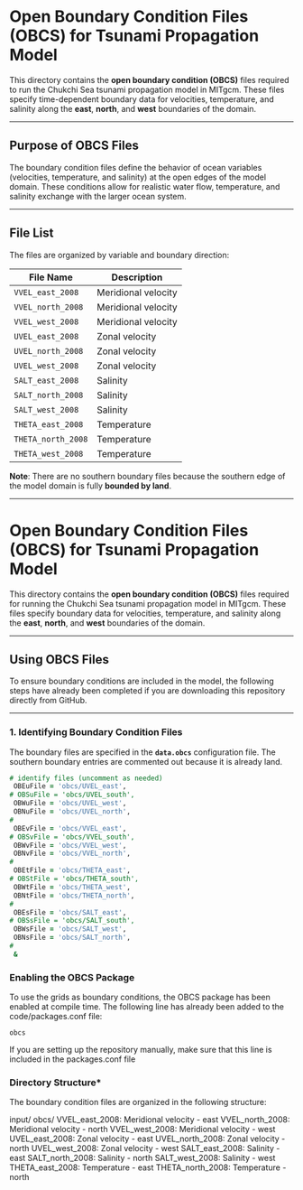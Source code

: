 # Open Boundary Condition Files (OBCS) for Tsunami Propagation Model

This directory contains the **open boundary condition (OBCS)** files required to run the Chukchi Sea tsunami propagation model in MITgcm. These files specify time-dependent boundary data for velocities, temperature, and salinity along the **east**, **north**, and **west** boundaries of the domain.

---

## **Purpose of OBCS Files**
The boundary condition files define the behavior of ocean variables (velocities, temperature, and salinity) at the open edges of the model domain. These conditions allow for realistic water flow, temperature, and salinity exchange with the larger ocean system.

---

## **File List**
The files are organized by variable and boundary direction:

| File Name            | Description          |
|-----------------------|----------------------|
| `VVEL_east_2008`     | Meridional velocity  |
| `VVEL_north_2008`    | Meridional velocity  |
| `VVEL_west_2008`     | Meridional velocity  |
| `UVEL_east_2008`     | Zonal velocity       |
| `UVEL_north_2008`    | Zonal velocity       |
| `UVEL_west_2008`     | Zonal velocity       |
| `SALT_east_2008`     | Salinity             |
| `SALT_north_2008`    | Salinity             |
| `SALT_west_2008`     | Salinity             |
| `THETA_east_2008`    | Temperature          |
| `THETA_north_2008`   | Temperature          |
| `THETA_west_2008`    | Temperature          |


**Note**: There are no southern boundary files because the southern edge of the model domain is fully **bounded by land**.

---

# Open Boundary Condition Files (OBCS) for Tsunami Propagation Model

This directory contains the **open boundary condition (OBCS)** files required for running the Chukchi Sea tsunami propagation model in MITgcm. These files specify boundary data for velocities, temperature, and salinity along the **east**, **north**, and **west** boundaries of the domain.

---

## **Using OBCS Files**
To ensure boundary conditions are included in the model, the following steps have already been completed if you are downloading this repository directly from GitHub.

---

### **1. Identifying Boundary Condition Files**
The boundary files are specified in the **`data.obcs`** configuration file. The southern boundary entries are commented out because it is already land.

```fortran
# identify files (uncomment as needed)
 OBEuFile = 'obcs/UVEL_east',
# OBSuFile = 'obcs/UVEL_south',
 OBWuFile = 'obcs/UVEL_west',
 OBNuFile = 'obcs/UVEL_north',
#
 OBEvFile = 'obcs/VVEL_east',
# OBSvFile = 'obcs/VVEL_south',
 OBWvFile = 'obcs/VVEL_west',
 OBNvFile = 'obcs/VVEL_north',
#
 OBEtFile = 'obcs/THETA_east',
# OBStFile = 'obcs/THETA_south',
 OBWtFile = 'obcs/THETA_west',
 OBNtFile = 'obcs/THETA_north',
#
 OBEsFile = 'obcs/SALT_east',
# OBSsFile = 'obcs/SALT_south',
 OBWsFile = 'obcs/SALT_west',
 OBNsFile = 'obcs/SALT_north',
#
 &
```

### **Enabling the OBCS Package**
To use the grids as boundary conditions, the OBCS package has been enabled at compile time. The following line has already been added to the code/packages.conf file:

```
obcs
```
If you are setting up the repository manually, make sure that this line is included in the packages.conf file

### **Directory Structure***
The boundary condition files are organized in the following structure:

input/
obcs/
VVEL_east_2008: Meridional velocity - east
VVEL_north_2008: Meridional velocity - north
VVEL_west_2008: Meridional velocity - west
UVEL_east_2008: Zonal velocity - east
UVEL_north_2008: Zonal velocity - north
UVEL_west_2008: Zonal velocity - west
SALT_east_2008: Salinity - east
SALT_north_2008: Salinity - north
SALT_west_2008: Salinity - west
THETA_east_2008: Temperature - east
THETA_north_2008: Temperature - north


